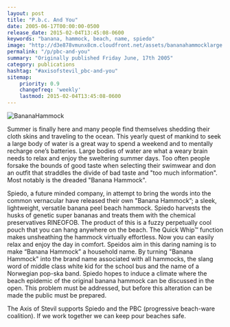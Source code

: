 ```yaml
---
layout: post
title: "P.b.c. And You"
date: 2005-06-17T00:00:00-0500
release_date: 2015-02-04T13:45:08-0600
keywords: "banana, hammock, beach, name, spiedo"
image: "http://d3e878vmunx8cm.cloudfront.net/assets/bananahammocklarge.gif"
permalink: "/p/pbc-and-you"
summary: "Originally published Friday June, 17th 2005"
category: publications
hashtag: "#axisofstevil_pbc-and-you"
sitemap:
    priority: 0.9
    changefreq: 'weekly'
    lastmod: 2015-02-04T13:45:08-0600
---
```


[id_1]: http://d3e878vmunx8cm.cloudfront.net/assets/bananahammocklarge.gif "BananaHammock"
![BananaHammock][id_1]

Summer is finally here and many people find themselves shedding their cloth skins and traveling to the ocean. This yearly quest of mankind to seek a large body of water is a great way to spend a weekend and to mentally recharge one’s batteries. Large bodies of water are what a weary brain needs to relax and enjoy the sweltering summer days. Too often people forsake the bounds of good taste when selecting their swimwear and don an outfit that straddles the divide of bad taste and "too much information". Most notably is the dreaded "Banana Hammock".

Spiedo, a future minded company, in attempt to bring the words into the common vernacular have released their own "Banana Hammock”; a sleek, lightweight, versatile banana peel beach hammock. Spiedo harvests the husks of genetic super bananas and treats them with the chemical preservatives RINEOFOB. The product of this is a fuzzy perpetually cool pouch that you can hang anywhere on the beach. The Quick Whip™ function makes unsheathing the hammock virtually effortless. Now you can easily relax and enjoy the day in comfort. Speidos aim in this daring naming is to make “Banana Hammock” a household name. By turning "Banana Hammock" into the brand name associated with all hammocks, the slang word of middle class white kid for the school bus and the name of a Norwegian pop-ska band. Spiedo hopes to induce a climate where the beach epidemic of the original banana hammock can be discussed in the open. This problem must be addressed, but before this alteration can be made the public must be prepared.

The Axis of Stevil supports Spiedo and the PBC (progressive beach-ware coalition). If we work together we can keep pour beaches safe.

